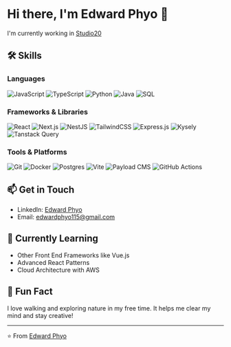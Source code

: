 # Hi there, I'm Edward Phyo 👋

I'm currently working in [Studio20](https://studio20.my)

## 🛠️ Skills

### Languages
![JavaScript](https://img.shields.io/badge/-JavaScript-F7DF1E?style=flat-square&logo=javascript&logoColor=black)
![TypeScript](https://img.shields.io/badge/-TypeScript-3178C6?style=flat-square&logo=typescript&logoColor=white)
![Python](https://img.shields.io/badge/-Python-3776AB?style=flat-square&logo=python&logoColor=white)
![Java](https://img.shields.io/badge/-Java-007396?style=flat-square&logo=java&logoColor=white)
![SQL](https://img.shields.io/badge/-SQL-4479A1?style=flat-square&logo=postgresql&logoColor=white)

### Frameworks & Libraries
![React](https://img.shields.io/badge/-React-61DAFB?style=flat-square&logo=react&logoColor=black)
![Next.js](https://img.shields.io/badge/-Next.js-000000?style=flat-square&logo=next.js&logoColor=white)
![NestJS](https://img.shields.io/badge/-NestJS-E0234E?style=flat-square&logo=nestjs&logoColor=white)
![TailwindCSS](https://img.shields.io/badge/-TailwindCSS-06B6D4?style=flat-square&logo=tailwind-css&logoColor=white)
![Express.js](https://img.shields.io/badge/-Express.js-000000?style=flat-square&logo=express&logoColor=white)
![Kysely](https://img.shields.io/badge/-Kysely-000000?style=flat-square&logo=kysely&logoColor=white)
![Tanstack Query](https://img.shields.io/badge/-Tanstack_Query-FF4154?style=flat-square&logo=react-query&logoColor=white)

### Tools & Platforms
![Git](https://img.shields.io/badge/-Git-F05032?style=flat-square&logo=git&logoColor=white)
![Docker](https://img.shields.io/badge/-Docker-2496ED?style=flat-square&logo=docker&logoColor=white)
![Postgres](https://img.shields.io/badge/-Postgres-4169E1?style=flat-square&logo=postgresql&logoColor=white)
![Vite](https://img.shields.io/badge/-Vite-646CFF?style=flat-square&logo=vite&logoColor=white)
![Payload CMS](https://img.shields.io/badge/-Payload_CMS-000000?style=flat-square&logo=payloadcms&logoColor=white)
![GitHub Actions](https://img.shields.io/badge/-GitHub_Actions-2088FF?style=flat-square&logo=github-actions&logoColor=white)


## 📫 Get in Touch

- LinkedIn: [Edward Phyo](https://www.linkedin.com/in/edward-phyo/)
- Email: edwardphyo115@gmail.com

## 🌱 Currently Learning

- Other Front End Frameworks like Vue.js
- Advanced React Patterns
- Cloud Architecture with AWS


## 💬 Fun Fact

I love walking and exploring nature in my free time. It helps me clear my mind and stay creative!

---

⭐️ From [Edward Phyo](https://github.com/Phyo-Alpha)
